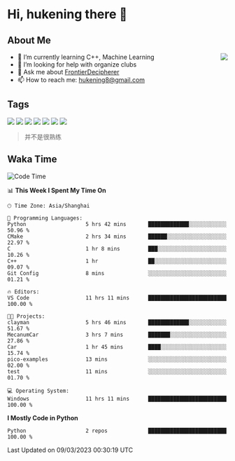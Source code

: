 # Hi, hukening there 👋

## About Me

<a href="#">
  <img align="right" src="https://github-readme-stats-git-masterrstaa-rickstaa.vercel.app/api?username=Tokyo469&count_private=true&show_icons=true&bg_color=15,f2f7fd,E0EAFC" />
</a>

- 🌱 I’m currently learning C++, Machine Learning
- 🤔 I’m looking for help with organize clubs
- 💬 Ask me about [FrontierDecipherer](https://github.com/FrontierDecipherer)
- 📫 How to reach me: hukening8@gmail.com

## Tags

![](https://img.shields.io/badge/-Python-3e74a2?style=flat-square&logo=Python&logoColor=fff)
![](https://img.shields.io/badge/-C++-00579c?style=flat-square&logo=cplusplus&logoColor=fff)
![](https://img.shields.io/badge/-Node.js-339933?style=flat-square&logo=Node.js&logoColor=fff)
![](https://img.shields.io/badge/-React-2d98ce?style=flat-square&logo=React&logoColor=fff)
![](https://img.shields.io/badge/-Linux-000000?style=flat-square&logo=Linux&logoColor=fff)
![](https://img.shields.io/badge/-MySQL-4479A1?style=flat-square&logo=MySQL&logoColor=fff)
![](https://img.shields.io/badge/-MongoDB-47A248?style=flat-square&logo=MongoDB&logoColor=fff)

> 并不是很熟练

## Waka Time

<!--START_SECTION:waka-->
![Code Time](http://img.shields.io/badge/Code%20Time-172%20hrs%203%20mins-blue)

📊 **This Week I Spent My Time On** 

```text
🕑︎ Time Zone: Asia/Shanghai

💬 Programming Languages: 
Python                   5 hrs 42 mins       █████████████░░░░░░░░░░░░   50.96 % 
CMake                    2 hrs 34 mins       ██████░░░░░░░░░░░░░░░░░░░   22.97 % 
C                        1 hr 8 mins         ███░░░░░░░░░░░░░░░░░░░░░░   10.26 % 
C++                      1 hr                ██░░░░░░░░░░░░░░░░░░░░░░░   09.07 % 
Git Config               8 mins              ░░░░░░░░░░░░░░░░░░░░░░░░░   01.21 % 

🔥 Editors: 
VS Code                  11 hrs 11 mins      █████████████████████████   100.00 % 

🐱‍💻 Projects: 
clayman                  5 hrs 46 mins       █████████████░░░░░░░░░░░░   51.67 % 
MecanumCar               3 hrs 7 mins        ███████░░░░░░░░░░░░░░░░░░   27.86 % 
Car                      1 hr 45 mins        ████░░░░░░░░░░░░░░░░░░░░░   15.74 % 
pico-examples            13 mins             ░░░░░░░░░░░░░░░░░░░░░░░░░   02.00 % 
test                     11 mins             ░░░░░░░░░░░░░░░░░░░░░░░░░   01.70 % 

💻 Operating System: 
Windows                  11 hrs 11 mins      █████████████████████████   100.00 % 
```

**I Mostly Code in Python** 

```text
Python                   2 repos             █████████████████████████   100.00 % 
```




 Last Updated on 09/03/2023 00:30:19 UTC
<!--END_SECTION:waka-->
